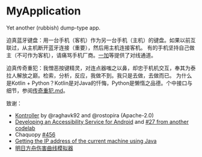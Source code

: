 # MyApplication

Yet another (rubbish) dump-type app.

迫真蓝牙键盘：用一台手机（客机）作为另一台手机（主机）的键盘。如果以前互联过，从主机断开蓝牙连接（重要），然后用主机连接客机。
有的手机坚持自己做主（不可作为客机），请痛骂手机厂商。[一加](https://forums.oneplus.com/threads/converting-one-plus-devices-into-a-bluetooth-controller-mouse-keyboard-etc.1192272/)等提供了对线通道。

迫真传奇重犯：我憎恶按键精灵，对连点器嗤之以鼻，却忠于机机交互，奉其为泰拉人解放之巅。检索，分析，反应，我做不到。我只是去做，去做而已。
为什么是Kotlin + Python？Kotlin是对Java的忏悔，Python是懒惰之品德。个中接口与细节，参阅[传奇重犯.md](InfamousRecidivist.md)。

致谢：
- [Kontroller](https://github.com/raghavk92/Kontroller) by @raghavk92 and @rostopira (Apache-2.0)
- [Developing an Accessibility Service for Android](https://codelabs.developers.google.com/codelabs/developing-android-a11y-service/) and [#27 from another codelab](https://github.com/googlecodelabs/android-accessibility/issues/27)
- Chaquopy [#456](https://github.com/chaquo/chaquopy/issues/456)
- [Getting the IP address of the current machine using Java](https://stackoverflow.com/a/38342964)
- [明日方舟伤害曲线模拟器](https://github.com/FallCicada/ArknightsDamageCurve)
